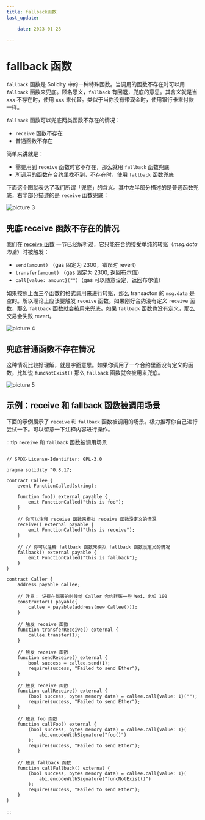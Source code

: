```yaml
---
title: fallback函数
last_update:

    date: 2023-01-28

---
```


# fallback 函数

`fallback` 函数是 Solidity 中的一种特殊函数。当调用的函数不存在时可以用 `fallback` 函数来兜底。顾名思义，`fallback` 有回退，兜底的意思。其含义就是当 xxx 不存在时，使用 xxx 来代替。类似于当你没有带现金时，使用银行卡来付款一样。

`fallback` 函数可以兜底两类函数不存在的情况：

- `receive` 函数不存在
- 普通函数不存在

简单来讲就是：

- 需要用到 `receive` 函数时它不存在，那么就用 `fallback` 函数兜底
- 所调用的函数在合约里找不到，不存在时，使用 `fallback` 函数兜底

下面这个图就表达了我们所谓「兜底」的含义。其中左半部分描述的是普通函数兜底，右半部分描述的是 `receive` 函数兜底：

![picture 3](assets/function-fallback/1674919509764.png)  

## 兜底 receive 函数不存在的情况

我们在 [receive 函数](function-receive) 一节已经解析过，它只能在合约接受单纯的转账（*msg.data为空*）时被触发：

- `send(amount)` （gas 固定为 2300，错误时 revert)
- `transfer(amount)` （gas 固定为 2300, 返回布尔值） 
- `call{value: amount}("")`（gas 可以随意设定，返回布尔值）

如果按照上面三个函数的格式调用来进行转账，那么 transacton 的 `msg.data` 是空的。所以理论上应该要触发 `receive` 函数。如果刚好合约没有定义 `receive` 函数，那么 `fallback` 函数就会被用来兜底。如果 `fallback` 函数也没有定义，那么交易会失败 revert。

![picture 4](assets/function-fallback/1674919568395.png)  

## 兜底普通函数不存在情况

这种情况比较好理解，就是字面意思。如果你调用了一个合约里面没有定义的函数，比如说 `funcNotExist()` 那么 `fallback` 函数就会被用来兜底。

![picture 5](assets/function-fallback/1674919609462.png)  

## 示例：receive 和 fallback 函数被调用场景

下面的示例展示了 `receive` 和 `fallback` 函数被调用的场景。极力推荐你自己进行尝试一下。可以留意一下注释内容进行操作。

:::tip `receive` 和 `fallback` 函数被调用场景

```solidity

// SPDX-License-Identifier: GPL-3.0

pragma solidity ^0.8.17;

contract Callee {
    event FunctionCalled(string);

    function foo() external payable {
        emit FunctionCalled("this is foo");
    }

    // 你可以注释 receive 函数来模拟 receive 函数没定义的情况
    receive() external payable {
        emit FunctionCalled("this is receive");
    }

    // // 你可以注释 fallback 函数来模拟 fallback 函数没定义的情况
    fallback() external payable {
        emit FunctionCalled("this is fallback");
    }
}

contract Caller {
    address payable callee;

    // 注意： 记得在部署的时候给 Caller 合约转账一些 Wei，比如 100
    constructor() payable{
        callee = payable(address(new Callee()));
    }

    // 触发 receive 函数
    function transferReceive() external {
        callee.transfer(1);
    }

    // 触发 receive 函数
    function sendReceive() external {
        bool success = callee.send(1);
        require(success, "Failed to send Ether");
    }

    // 触发 receive 函数
    function callReceive() external {
        (bool success, bytes memory data) = callee.call{value: 1}("");
        require(success, "Failed to send Ether");
    }

    // 触发 foo 函数
    function callFoo() external {
        (bool success, bytes memory data) = callee.call{value: 1}(
            abi.encodeWithSignature("foo()")
        );
        require(success, "Failed to send Ether");
    }

    // 触发 fallback 函数
    function callFallback() external {
        (bool success, bytes memory data) = callee.call{value: 1}(
            abi.encodeWithSignature("funcNotExist()")
        );
        require(success, "Failed to send Ether");
    }
}

```

:::